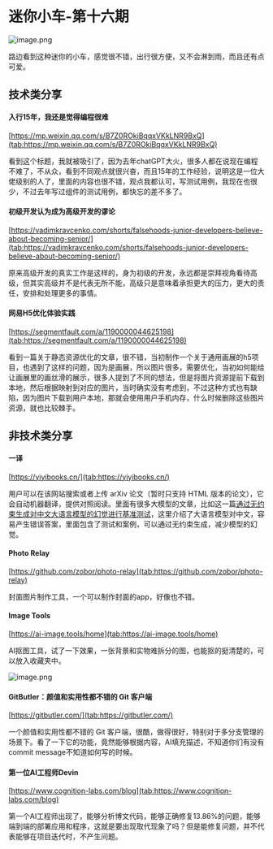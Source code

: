 # 迷你小车-第十六期

![image.png](https://www.freeimg.cn/i/2024/03/17/65f68b20c5479.jpg)

路边看到这种迷你的小车，感觉很不错，出行很方便，又不会淋到雨，而且还有点可爱。


## 技术类分享

#### 入行15年，我还是觉得编程很难

[https://mp.weixin.qq.com/s/B7Z0ROkiBqqxVKkLNR9BxQ](tab:https://mp.weixin.qq.com/s/B7Z0ROkiBqqxVKkLNR9BxQ)

看到这个标题，我就被吸引了，因为去年chatGPT大火，很多人都在说现在编程不难了，不从众，看到不同观点就很兴奋，而且15年的工作经验，说明这是一位大佬级别的人了，里面的内容也很不错，观点我都认可，写测试用例，我现在也很少，不过去年写过组件的测试用例，都快忘的差不多了。


#### 初级开发认为成为高级开发的谬论

[https://vadimkravcenko.com/shorts/falsehoods-junior-developers-believe-about-becoming-senior/](tab:https://vadimkravcenko.com/shorts/falsehoods-junior-developers-believe-about-becoming-senior/)

原来高级开发的真实工作是这样的，身为初级的开发，永远都是崇拜视角看待高级，但其实高级并不是代表无所不能，高级只是意味着承担更大的压力，更大的责任，安排和处理更多的事情。


#### 网易H5优化体验实践

[https://segmentfault.com/a/1190000044625198](tab:https://segmentfault.com/a/1190000044625198)

看到一篇关于静态资源优化的文章，很不错，当初制作一个关于通用画展的h5项目，也遇到了这样的问题，因为是画展，所以图片很多，需要优化，当初如何能给让画展里的画丝滑的展示，很多人提到了不同的想法，但是将图片资源提前下载到本地，然后根据映射到对应的图片，当时确实没有考虑到，不过这种方式也有缺陷，因为图片下载到用户本地，那就会使用用户手机内存，什么时候删除这些图片资源，就也比较棘手。


## 非技术类分享

#### 一译

[https://yiyibooks.cn/](tab:https://yiyibooks.cn/)

用户可以在该网站搜索或者上传 arXiv 论文（暂时只支持 HTML 版本的论文），它会自动机器翻译，提供对照阅读。里面有很多大模型的文章，比如这一篇[通过无约束生成对中文大语言模型的幻觉进行基准测试](tab:https://yiyibooks.cn/arxiv/2311.15296v2/index.html)，这里介绍了大语言模型对中文，容易产生错误答案，里面包含了测试和案例，可以通过无约束生成，减少模型的幻觉。


#### Photo Relay

[https://github.com/zobor/photo-relay](tab:https://github.com/zobor/photo-relay)

封面图片制作工具，一个可以制作封面的app，好像也不错。



#### Image Tools

[https://ai-image.tools/home](tab:https://ai-image.tools/home)

AI抠图工具，试了一下效果，一张背景和实物难拆分的图，也能抠的挺清楚的，可以放入收藏夹中。

![image.png](https://www.freeimg.cn/i/2024/03/17/65f68b55695ab.png)



#### GitButler：颜值和实用性都不错的 Git 客户端

[https://gitbutler.com/](tab:https://gitbutler.com/)

一个颜值和实用性都不错的 Git 客户端，很酷，做得很好，特别对于多分支管理的场景下。看了一下它的功能，竟然能够根据内容，AI填充描述，不知道你们有没有commit message不知道如何写的时候。


#### 第一位AI工程师Devin

[https://www.cognition-labs.com/blog](tab:https://www.cognition-labs.com/blog)

第一个AI工程师出现了，能够分析博文代码，能够正确修复13.86%的问题，能够端到端的部署应用和程序，这就是要出现取代现象了吗？但是能修复问题，并不代表能够在项目迭代时，不产生问题。




